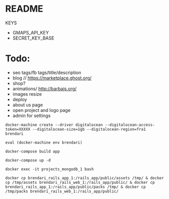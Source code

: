 # README

KEYS
* GMAPS_API_KEY
* SECRET_KEY_BASE


# Todo:
* seo tags/fb tags/title/description
* blog // https://marketplace.ghost.org/
* shop?
* animations/ http://barbajs.org/
* images resize
* deploy
* about us page
* open project and logo page
* admin for settings


```
docker-machine create --driver digitalocean --digitalocean-access-token=XXXXX --digitalocean-size=1gb --digitalocean-region=fra1 brendari

eval (docker-machine env brendari)

docker-compose build app

docker-compose up -d

docker exec -it projects_mongodb_1 bash

docker cp brendari_rails_app_1:/rails_app/public/assets /tmp/ & docker cp /tmp/assets brendari_rails_web_1:/rails_app/public/ & docker cp brendari_rails_app_1:/rails_app/public/packs /tmp/ & docker cp /tmp/packs brendari_rails_web_1:/rails_app/public/
```